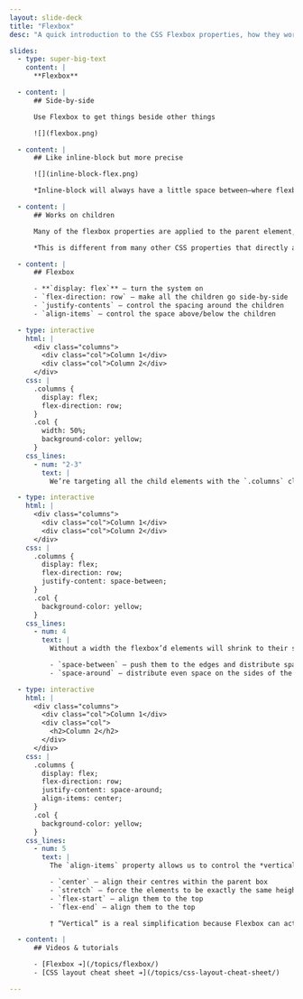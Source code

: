```yaml
---
layout: slide-deck
title: "Flexbox"
desc: "A quick introduction to the CSS Flexbox properties, how they work and what they do."

slides:
  - type: super-big-text
    content: |
      **Flexbox**

  - content: |
      ## Side-by-side

      Use Flexbox to get things beside other things

      ![](flexbox.png)

  - content: |
      ## Like inline-block but more precise

      ![](inline-block-flex.png)

      *Inline-block will always have a little space between—where flexboxes can touch.*

  - content: |
      ## Works on children

      Many of the flexbox properties are applied to the parent element, but affect the child elements.

      *This is different from many other CSS properties that directly affect the selected element.*

  - content: |
      ## Flexbox

      - **`display: flex`** — turn the system on
      - `flex-direction: row` — make all the children go side-by-side
      - `justify-contents` — control the spacing around the children
      - `align-items` — control the space above/below the children

  - type: interactive
    html: |
      <div class="columns">
        <div class="col">Column 1</div>
        <div class="col">Column 2</div>
      </div>
    css: |
      .columns {
        display: flex;
        flex-direction: row;
      }
      .col {
        width: 50%;
        background-color: yellow;
      }
    css_lines:
      - num: "2-3"
        text: |
          We’re targeting all the child elements with the `.columns` class and applying a flexbox layout to them.

  - type: interactive
    html: |
      <div class="columns">
        <div class="col">Column 1</div>
        <div class="col">Column 2</div>
      </div>
    css: |
      .columns {
        display: flex;
        flex-direction: row;
        justify-content: space-between;
      }
      .col {
        background-color: yellow;
      }
    css_lines:
      - num: 4
        text: |
          Without a width the flexbox’d elements will shrink to their smallest size. We can control how they are arranged using the `justify-content` property.

          - `space-between` — push them to the edges and distribute space between them evenly
          - `space-around` — distribute even space on the sides of the boxes, meaning they will no longer touch the edges

  - type: interactive
    html: |
      <div class="columns">
        <div class="col">Column 1</div>
        <div class="col">
          <h2>Column 2</h2>
        </div>
      </div>
    css: |
      .columns {
        display: flex;
        flex-direction: row;
        justify-content: space-around;
        align-items: center;
      }
      .col {
        background-color: yellow;
      }
    css_lines:
      - num: 5
        text: |
          The `align-items` property allows us to control the *vertical†* alignment of the elements in a row.

          - `center` — align their centres within the parent box
          - `stretch` — force the elements to be exactly the same height
          - `flex-start` — align them to the top
          - `flex-end` — align them to the top

          † “Vertical” is a real simplification because Flexbox can actually work vertically too, so `align-items` technically works on the “cross axis” of the flex container. [Learn more about flexbox axes ➔](/topics/flexbox/#flexbox-axes)

  - content: |
      ## Videos & tutorials

      - [Flexbox ➔](/topics/flexbox/)
      - [CSS layout cheat sheet ➔](/topics/css-layout-cheat-sheet/)

---
```

